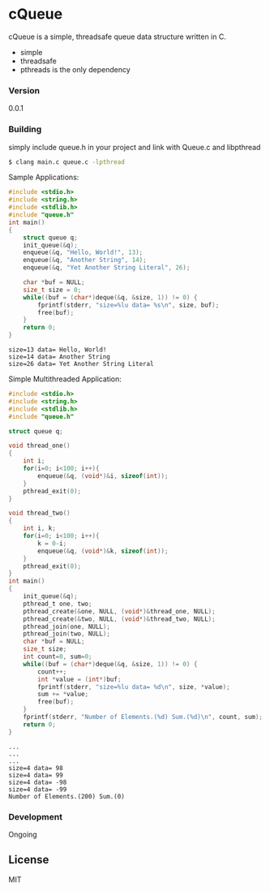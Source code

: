 # cQueue

cQueue is a simple, threadsafe queue data structure written in C.

  - simple
  - threadsafe
  - pthreads is the only dependency

### Version
0.0.1

### Building

simply include queue.h in your project and link with Queue.c and libpthread

```sh
$ clang main.c queue.c -lpthread
```


Sample Applications:

```c
#include <stdio.h>
#include <string.h>
#include <stdlib.h>
#include "queue.h"
int main()
{
    struct queue q;
    init_queue(&q);
    enqueue(&q, "Hello, World!", 13);
    enqueue(&q, "Another String", 14);
    enqueue(&q, "Yet Another String Literal", 26);

    char *buf = NULL;
    size_t size = 0;
    while((buf = (char*)deque(&q, &size, 1)) != 0) {
        fprintf(stderr, "size=%lu data= %s\n", size, buf);
        free(buf);
    }
    return 0;
}
```

```console
size=13 data= Hello, World!
size=14 data= Another String
size=26 data= Yet Another String Literal
```



Simple Multithreaded Application:
```c
#include <stdio.h>
#include <string.h>
#include <stdlib.h>
#include "queue.h"

struct queue q;

void thread_one()
{
    int i;
    for(i=0; i<100; i++){
        enqueue(&q, (void*)&i, sizeof(int));
    }
    pthread_exit(0);
}

void thread_two()
{
    int i, k;
    for(i=0; i<100; i++){
        k = 0-i;
        enqueue(&q, (void*)&k, sizeof(int));
    }
    pthread_exit(0);
}
int main()
{
    init_queue(&q);
    pthread_t one, two;
    pthread_create(&one, NULL, (void*)&thread_one, NULL);
    pthread_create(&two, NULL, (void*)&thread_two, NULL);
    pthread_join(one, NULL);
    pthread_join(two, NULL);
    char *buf = NULL;
    size_t size;
    int count=0, sum=0;
    while((buf = (char*)deque(&q, &size, 1)) != 0) {
        count++;
        int *value = (int*)buf;
        fprintf(stderr, "size=%lu data= %d\n", size, *value);
        sum += *value;
        free(buf);
    }
    fprintf(stderr, "Number of Elements.(%d) Sum.(%d)\n", count, sum);
    return 0;
}
```
```console
...
...
...
size=4 data= 98
size=4 data= 99
size=4 data= -98
size=4 data= -99
Number of Elements.(200) Sum.(0)

```
### Development

Ongoing

License
----

MIT
